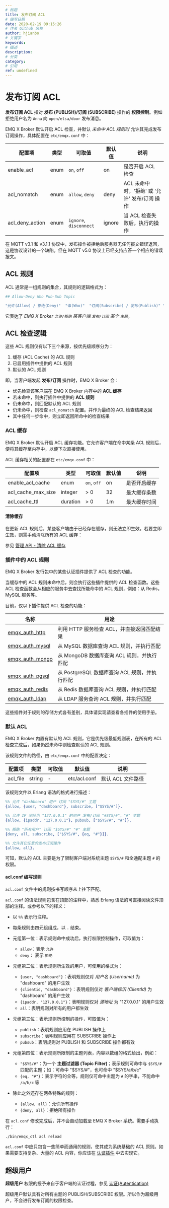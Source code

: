 ```yaml
---
# 标题
title: 发布订阅 ACL
# 编写日期
date: 2020-02-19 09:15:26
# 作者 Github 名称
author: hjianbo
# 关键字
keywords:
# 描述
description:
# 分类
category: 
# 引用
ref: undefined
---
```


# 发布订阅 ACL

**发布订阅 ACL** 指对 **发布 (PUBLISH)/订阅 (SUBSCRIBE)** 操作的 **权限控制**。例如拒绝用户名为 `Anna` 向 `open/elsa/door` 发布消息。

EMQ X Broker 默认开启 ACL 检查，并默认 *未命中 ACL 规则时* 允许其完成发布订阅操作，具体配置在 `etc/emqx.conf` 中：

|  配置项            | 类型   | 可取值                    | 默认值 | 说明               |
| ------------------ | ------ | ---------------------- | ------ | ------------------ |
| enable_acl         | enum   | `on`, `off`            | on     | 是否开启 ACL 检查  |
| acl_nomatch        | enum   | `allow`, `deny`        | deny   | ACL 未命中时，'拒绝' 或 '允许' 发布/订阅 操作 |
| acl_deny_action    | enum   | `ignore`, `disconnect` | ignore | 当 ACL 检查失败后，执行的操作 |


在 MQTT v3.1 和 v3.1.1 协议中，发布操作被拒绝后服务器无任何报文错误返回，这是协议设计的一个缺陷。但在 MQTT v5.0 协议上已经支持应答一个相应的错误报文。


## ACL 规则

ACL 通常是一组规则的集合，其规则的逻辑格式为：

```bash
## Allow-Deny Who Pub-Sub Topic

"允许(Allow) / 拒绝(Deny)"  "谁(Who)"  "订阅(Subscribe) / 发布(Publish)" "主题列表(Topics)"
```

它表达了 *EMQ X Broker `允许/拒绝` 某客户端 `发布/订阅` 某个 `主题`*。

## ACL 检查逻辑

这些 ACL 规则仅有以下三个来源，按优先级顺序分为：

1. 缓存 (ACL Cache) 的 ACL 规则
2. 已启用插件中提供的 ACL 规则
3. 默认的 ACL 规则

即，当客户端发起 **发布/订阅** 操作时，EMQ X Broker 会：

- 优先检查该客户端在 EMQ X Broker 内存中的 **ACL 缓存**
- 若未命中，则执行插件中提供的 **ACL 规则**
- 仍未命中，则匹配默认的 ACL 规则
- 仍未命中，则检查 `acl_nomatch` 配置。并作为最终的 ACL 检查结果返回
- 其中任何一步命中，则立即返回所命中的检查结果


### ACL 缓存

EMQ X Broker 默认开启 ACL 缓存功能。它允许客户端在命中某条 ACL 规则后，便将其缓存至内存中，以便下次直接使用。

ACL 缓存相关的配置都在 `etc/emqx.conf` 中：

|  配置项            | 类型     | 可取值         | 默认值 | 说明         |
| ------------------ | -------- | ----------- | ------ | ------------ |
| enable_acl_cache   | enum     | `on`, `off` | on     | 是否开启缓存 |
| acl_cache_max_size | integer  | > 0         | 32     | 最大缓存条数 |
| acl_cache_ttl      | duration | > 0         | 1m     | 最大缓存时间 |


#### 清除缓存

在更新 ACL 规则后，某些客户端由于已经存在缓存，则无法立即生效。若要立即生效，则需手动清除所有的 ACL 缓存：

参见 [管理 API - 清除 ACL 缓存](http-api.md)

### 插件中的 ACL 规则

EMQ X Broker 发行包中的某些认证插件提供了 ACL 检查的功能。

当缓存中的 ACL 规则未命中后，则会执行这些插件提供的 ACL 检查函数。这些 ACL 检查函数会从相应的服务中去查找所能命中的 ACL 规则，例如：从 Redis，MySQL 服务等。

目前，仅以下插件提供 ACL 检查的功能：

| 名称                | 用途                                          |
| ------------------- | --------------------------------------------- |
| [emqx_auth_http][]  | 利用 HTTP 服务检查 ACL，并直接返回匹配结果    |
| [emqx_auth_mysql][] | 从 MySQL 数据库查询 ACL 规则，并执行匹配      |
| [emqx_auth_mongo][] | 从 MongoDB 数据库查询 ACL 规则，并执行匹配    |
| [emqx_auth_pgsql][] | 从 PostgreSQL 数据库查询 ACL 规则，并执行匹配 |
| [emqx_auth_redis][] | 从 Redis 数据库查询 ACL 规则，并执行匹配      |
| [emqx_auth_ldap][]  | 从 LDAP 服务查询 ACL 规则，并执行匹配         |


这些插件对于规则的存储方式各有差别，具体请实现请查看各插件的使用手册。

[emqx_auth_http]:  https://github.com/emqx/emqx-auth-http  "emqx-auth-http"
[emqx_auth_mysql]: https://github.com/emqx/emqx-auth-mysql "emqx-auth-mysql"
[emqx_auth_mongo]: https://github.com/emqx/emqx-auth-mongo "emqx-auth-mongo"
[emqx_auth_pgsql]: https://github.com/emqx/emqx-auth-pgsql "emqx-auth-pgsql"
[emqx_auth_redis]: https://github.com/emqx/emqx-auth-redis "emqx-auth-redis"
[emqx_auth_ldap]:  https://github.com/emqx/emqx-auth-ldap  "emqx-auth-ldap"


### 默认 ACL

EMQ X Broker 内置有默认的 ACL 规则，它是优先级最低规则表，在所有的 ACL 检查完成后，如果仍然未命中则检查默认的 ACL 规则。

该规则文件的路径，由 `etc/emqx.conf` 中的配置决定：

|  配置项        | 类型     | 可取值    | 默认值       | 说明              |
| -------------- | -------- | --------- | ------------ | ----------------- |
| acl_file       | string   | -         | etc/acl.conf | 默认 ACL 文件路径 |

该规则文件以 Erlang 语法的格式进行描述：

``` erlang
%% 允许 "dashboard" 用户 订阅 "$SYS/#" 主题
{allow, {user, "dashboard"}, subscribe, ["$SYS/#"]}.

%% 允许 IP 地址为 "127.0.0.1" 的用户 发布/订阅 "#SYS/#"，"#" 主题
{allow, {ipaddr, "127.0.0.1"}, pubsub, ["$SYS/#", "#"]}.

%% 拒绝 "所有用户" 订阅 "$SYS/#" "#" 主题
{deny, all, subscribe, ["$SYS/#", {eq, "#"}]}.

%% 允许其它任意的发布订阅操作
{allow, all}.
```

可知，默认的 ACL 主要是为了限制客户端对系统主题 `$SYS/#` 和全通配主题 `#` 的权限。

#### acl.conf 编写规则

`acl.conf` 文件中的规则按书写顺序从上往下匹配。

`acl.conf` 的语法规则包含在顶部的注释中，熟悉 Erlang 语法的可直接阅读文件顶部的注释。或参考以下的释义：

- 以 `%%` 表示行注释。
- 每条规则由四元组组成，以 `.` 结束。
- 元组第一位：表示规则命中成功后，执行权限控制操作，可取值为：
    * `allow`：表示 `允许`
    * `deny`： 表示 `拒绝`

- 元组第二位：表示规则所生效的用户，可使用的格式为：
    * `{user, "dashboard"}`：表明规则仅对 *用户名 (Username)* 为 "dashboard" 的用户生效
    * `{clientid, "dashboard"}`：表明规则仅对 *客户端标识 (ClientId)* 为 "dashboard" 的用户生效
    * `{ipaddr, "127.0.0.1"}`：表明规则仅对 *源地址* 为 "127.0.0.1" 的用户生效
    * `all`：表明规则对所有的用户都生效

- 元组第三位：表示规则所控制的操作，可取值为：
    * `publish`：表明规则应用在 PUBLISH 操作上
    * `subscribe`：表明规则应用在 SUBSCRIBE 操作上
    * `pubsub`：表明规则对 PUBLISH 和 SUBSCRIBE 操作都有效

- 元组第四位：表示规则所限制的主题列表，内容以数组的格式给出，例如：
    * `"$SYS/#"`：为一个 **主题过滤器 (Topic Filter)**；表示规则可命中与 `$SYS/#` 匹配的主题；如：可命中 "$SYS/#"，也可命中 "$SYS/a/b/c"
    * `{eq, "#"}`：表示字符的全等，规则仅可命中主题为 `#` 的字串，不能命中 `/a/b/c` 等

- 除此之外还存在两条特殊的规则：
    - `{allow, all}`：允许所有操作
    - `{deny, all}`：拒绝所有操作

在 `acl.conf` 修改完成后，并不会自动加载至 EMQ X Broker 系统。需要手动执行：

``` bash
./bin/emqx_ctl acl reload
```

`acl.conf` 中应只包含一些简单而通用的规则，使其成为系统基础的 ACL 原则。如果需要支持复杂、大量的 ACL 内容，你应该在 [认证插件](auth.md) 中去实现它。

## 超级用户

**超级用户** 权限的授予来自于客户端的认证过程，参见 [认证(Autentication)](auth.md)

超级用户默认具有对所有主题的 PUBLISH/SUBSCRIBE 权限。所以作为超级用户，不会进行发布订阅的权限检查。

